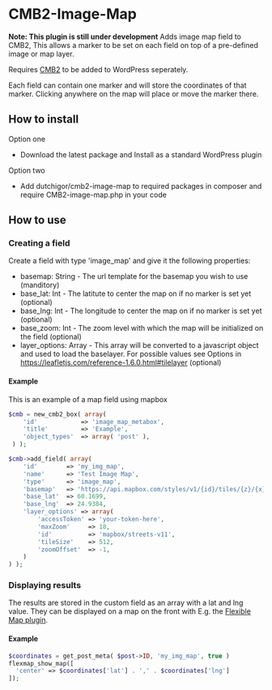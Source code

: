 # CMB2-Image-Map
__Note: This plugin is still under development__
Adds image map field to CMB2, This allows a marker to be set on each field on top of a pre-defined image or map layer.

Requires [CMB2](https://github.com/CMB2/CMB2) to be added to WordPress seperately.

Each field can contain one marker and will store the coordinates of that marker. Clicking anywhere on the map will place or move the marker there.

## How to install
Option one
- Download the latest package and Install as a standard WordPress plugin

Option two
- Add dutchigor/cmb2-image-map to required packages in composer and require CMB2-image-map.php in your code

## How to use
### Creating a field
Create a field with type 'image_map' and give it the following properties:
- basemap: String - The url template for the basemap you wish to use (manditory)
- base_lat: Int - The latitute to center the map on if no marker is set yet (optional)
- base_lng: Int - The longitude to center the map on if no marker is set yet (optional)
- base_zoom: Int - The zoom level with which the map will be initialized on the field (optional)
- layer_options: Array - This array will be converted to a javascript object and used to load the baselayer. For possible values see Options in https://leafletjs.com/reference-1.6.0.html#tilelayer (optional)

#### Example
This is an example of a map field using mapbox
```php
$cmb = new_cmb2_box( array(
    'id'            => 'image_map_metabox',
    'title'         => 'Example',
    'object_types'  => array( 'post' ),
 ) );

$cmb->add_field( array(
    'id'        => 'my_img_map',
    'name'      => 'Test Image Map',
    'type'      => 'image_map',
    'basemap'   => 'https://api.mapbox.com/styles/v1/{id}/tiles/{z}/{x}/{y}?access_token={accessToken}'
    'base_lat'  => 60.1699,
    'base_lng'  => 24.9384,
    'layer_options' => array( 
        'accessToken' => 'your-token-here',
        'maxZoom'     => 18,
        'id'          => 'mapbox/streets-v11',
        'tileSize'    => 512,
        'zoomOffset'  => -1,
    )
) );
```

### Displaying results
The results are stored in the custom field as an array with a lat and lng value. They can be displayed on a map on the front with E.g. the [Flexible Map plugin](https://flexible-map.webaware.net.au/).

#### Example
```php
$coordinates = get_post_meta( $post->ID, 'my_img_map', true )
flexmap_show_map([
  'center' => $coordinates['lat'] . ',' . $coordinates['lng']
]);
```

